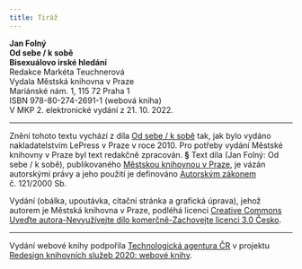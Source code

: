 ```yaml
---
title: Tiráž
---
```


**Jan Folný    
Od sebe / k sobě**  
**Bisexuálovo irské hledání**  
Redakce Markéta Teuchnerová  
Vydala Městská knihovna v Praze  
Mariánské nám. 1, 115 72 Praha 1  
ISBN 978-80-274-2691-1 (webová kniha)  
V MKP 2. elektronické vydání z 21. 10. 2022.

***

Znění tohoto textu vychází z díla [Od sebe / k sobě](https://search.mlp.cz/cz/titul/od-sebe-k-sobe/3350206/#/) tak, jak bylo vydáno nakladatelstvím LePress v Praze v roce 2010. Pro potřeby vydání Městské knihovny v Praze byl text redakčně zpracován.
**§**
Text díla (Jan Folný: Od sebe / k sobě), publikovaného [Městskou knihovnou v Praze](https://www.mlp.cz/cz/), je vázán autorskými právy a jeho použití je definováno [Autorským zákonem](https://www.mkcr.cz/predpisy-zakonu-709.html) č. 121/2000 Sb.

Vydání (obálka, upoutávka, citační stránka a grafická úprava), jehož autorem je Městská knihovna v Praze, podléhá licenci [Creative Commons Uveďte autora-Nevyužívejte dílo komerčně-Zachovejte licenci 3.0 Česko](https://creativecommons.org/licenses/by-nc-sa/3.0/cz/).


***

Vydání webové knihy podpořila [Technologická agentura ČR](https://www.tacr.cz/) v projektu [Redesign knihovních služeb 2020: webové knihy](https://starfos.tacr.cz/cs/project/TL04000391).